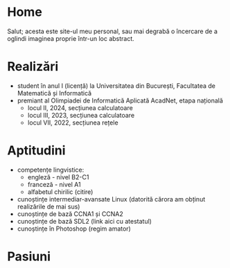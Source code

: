 # Home
Salut; acesta este site-ul meu personal,
sau mai degrabă o încercare de a oglindi imaginea proprie într-un loc abstract.

# Realizări
- student în anul I (licență) la Universitatea din București, Facultatea de Matematică și Informatică
- premiant al Olimpiadei de Informatică Aplicată AcadNet, etapa națională
  - locul II, 2024, secțiunea calculatoare
  - locul III, 2023, secțiunea calculatoare
  - locul VII, 2022, secțiunea rețele

# Aptitudini
  - competențe lingvistice:
    - engleză - nivel B2-C1
    - franceză - nivel A1
    - alfabetul chirilic (citire)
  - cunoștințe intermediar-avansate Linux (datorită cărora am obținut realizările de mai sus)
  - cunoștințe de bază CCNA1 și CCNA2
  - cunoștințe de bază SDL2 (link aici cu atestatul)
  - cunoștințe în Photoshop (regim amator)
# Pasiuni
